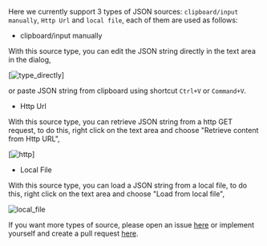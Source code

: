 Here we currently support 3 types of JSON sources: `clipboard/input manually`, `Http Url` and `local file`, each of them are used as follows:

- clipboard/input manually

With this source type, you can edit the JSON string directly in the text area in the dialog,

[![type_directly](https://user-images.githubusercontent.com/15965696/51297231-72fbe380-1a5a-11e9-8d28-1294ecc3d221.gif)]

or paste JSON string from clipboard using shortcut `Ctrl+V` or `Command+V`.

- Http Url

With this source type, you can retrieve JSON string from a http GET request, to do this, right click on the text area and choose "Retrieve content from Http URL",

[![http](https://user-images.githubusercontent.com/15965696/51297482-6af07380-1a5b-11e9-8f3d-8b398dd82f34.gif)]

- Local File

With this source type, you can load a JSON string from a local file, to do this, right click on the text area and choose "Load from local file",

![local_file](https://user-images.githubusercontent.com/15965696/51298233-c5d79a00-1a5e-11e9-9a99-a65f09d90efc.gif)

If you want more types of source, please open an issue [here](https://github.com/wuseal/JsonToKotlinClass/issues) or implement yourself and create a pull request [here](https://github.com/wuseal/JsonToKotlinClass/pulls).
